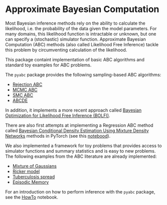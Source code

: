# Approximate Bayesian Computation

Most Bayesian inference methods rely on the ability to calculate the likelihood, i.e. the probability of the data given the model parameters. For many domains, this likelihood function is intractable or unknown, but one can specify a (stochastic) simulator function. Approximate Bayesian Computation (ABC) methods (also called Likelihood Free Inference) tackle this problem by circumventing calculation of the likelihood.

This package containt implementation of basic ABC algorithms and standard toy examples for ABC problems.

The `pyabc` package provides the following sampling-based ABC algorithms:

- [Rejection ABC](http://www.genetics.org/content/genetics/162/4/2025.full.pdf)
- [MCMC ABC](https://www.ncbi.nlm.nih.gov/pmc/articles/PMC307566/?tool=pmcentrez&report=abstract)
- [SMC ABC](http://www.pnas.org/cgi/doi/10.1073/pnas.0607208104)
- [ABCDE](https://www.sciencedirect.com/science/article/pii/S0022249612000752?via%3Dihub)

In addition, it implements a more recent approach called [Bayesian Optimization for Likelihood Free Inference (BOLFI)](http://arxiv.org/abs/1501.03291).

There are also first attempts at implementing a Regression ABC method called [Bayesian Conditional Density Estimation Using Mixture Density Networks](http://arxiv.org/abs/1605.06376) methods in PyTorch (see this [notebood](https://github.com/compercept/acm2017_abc/blob/master/notebooks/RegressionABC.ipynb)).

We also implemented a framework for toy problems that provides access to simulator functions and summary statistics and is easy to new problems. The following examples from the ABC literature are already implemented:
- [Mixture of Gaussians](http://www.pnas.org/cgi/doi/10.1073/pnas.0607208104)
- [Ricker model](http://www.nature.com/doifinder/10.1038/nature09319)
- [Tuberculosis spread](https://www.ncbi.nlm.nih.gov/pmc/articles/PMC1526704/)
- [Episodic Memory](https://www.sciencedirect.com/science/article/pii/S0022249612000272)

For an introduction on how to perform inference with the `pyabc` package, see the [HowTo](https://github.com/compercept/acm2017_abc/blob/master/HowTo.ipynb) notebook.
